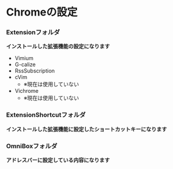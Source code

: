 # Chromeの設定

### Extensionフォルダ
**インストールした拡張機能の設定になります**
- Vimium
- G-calize
- RssSubscription
- cVim
    - ※現在は使用していない
- Vichrome
    - ※現在は使用していない

### ExtensionShortcutフォルダ
**インストールした拡張機能に設定したショートカットキーになります**

### OmniBoxフォルダ
**アドレスバーに設定している内容になります**
